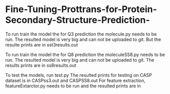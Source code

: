 # Fine-Tuning-Prottrans-for-Protein-Secondary-Structure-Prediction-

To run train the model the for Q3 prediction the molecule.py needs to be run. The resulted model is very big and can not be uploaded to git. But the resulte prints  are in sst3results.out

To run train the model the for Q8 prediction the moleculeSS8.py needs to be run. The resulted model is very big and can not be uploaded to git. The results prints are in ss8results.out

To test the models, run test.py 
The resulted prints for testing on CASP dataset is in CASPss3.out and CASPSS8.out
For feature extraction, featureExtarctor.py needs to be run and the resulted prints are in
